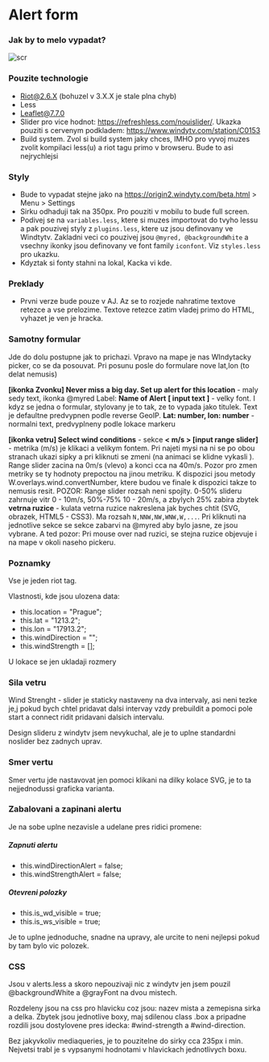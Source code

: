 # Alert form

### Jak by to melo vypadat?

![scr](/scr.png "Screenshot")

### Pouzite technologie
- Riot@2.6.X (bohuzel v 3.X.X je  stale plna chyb)
- Less
- Leaflet@7.7.0
- Slider pro vice hodnot: https://refreshless.com/nouislider/. Ukazka pouziti s cervenym podkladem: https://www.windytv.com/station/C0153
- Build system. Zvol si build system jaky chces, IMHO pro vyvoj muzes zvolit kompilaci less(u) a riot tagu primo v browseru. Bude to asi nejrychlejsi

### Styly
- Bude to vypadat stejne jako na https://origin2.windyty.com/beta.html > Menu > Settings
- Sirku odhaduji tak na 350px. Pro pouziti v mobilu to bude full screen.
- Podivej se na `variables.less`, ktere si muzes importovat do tvyho lessu a pak pouzivej styly z `plugins.less`, ktere uz jsou definovany ve Windtytv. Zakladni veci co pouzivej jsou `@myred, @backgroundWhite` a vsechny ikonky jsou definovany ve font family `iconfont`. Viz `styles.less` pro ukazku.
- Kdyztak si fonty stahni na lokal, Kacka vi kde.

### Preklady
- Prvni verze bude pouze v AJ. Az se to rozjede nahratime textove retezce a vse prelozime. Textove retezce zatim vladej primo do HTML, vyhazet je ven je hracka.

### Samotny formular
Jde do dolu postupne jak to prichazi. Vpravo na mape je nas WIndytacky picker, co se da posouvat. Pri posunu posle do formulare nove lat,lon (to delat nemusis)

**[ikonka Zvonku]  Never miss a big day. Set up alert for this location** - maly sedy text, ikonka @myred
Label: **Name of Alert**
**[ input text ]** - velky font. I kdyz se jedna o formular, stylovany je to tak, ze to vypada jako titulek. Text je defaultne predvypnen podle reverse GeoIP.
**Lat: number, lon: number** - normalni text, predvyplneny podle lokace markeru

**[ikonka vetru] Select wind conditions** - sekce
**< m/s > [input range slider]** - metrika (m/s) je klikaci a velikym fontem. Pri najeti mysi na ni se po obou stranach ukazi sipky a pri kliknuti se zmeni (na animaci se klidne vykasli ). Range slider zacina na 0m/s (vlevo) a konci cca na 40m/s. Pozor pro zmen metriky se ty hodnoty prepoctou na jinou metriku. K dispozici jsou metody W.overlays.wind.convertNumber, ktere budou ve finale k dispozici takze to nemusis resit. POZOR: Range slider rozsah neni spojity. 0-50% slideru zahrnuje vitr 0 - 10m/s, 50%-75% 10 - 20m/s, a zbylych 25% zabira zbytek
**vetrna ruzice** - kulata vetrna ruzice nakreslena jak byches chtit (SVG, obrazek, HTML5 - CSS3). Ma rozsah `N,NNW,NW,WNW,W,...`. Pri kliknuti na jednotlive sekce se sekce zabarvi na @myred aby bylo jasne, ze jsou vybrane. A ted pozor: Pri mouse over nad ruzici, se stejna ruzice objevuje i na mape v okoli naseho pickeru.

### Poznamky

Vse je jeden riot tag.

Vlastnosti, kde jsou ulozena data:

- this.location  = "Prague";
- this.lat = "1213.2";
- this.lon = "17913.2";
- this.windDirection = "";
- this.windStrength = [];

U lokace se jen ukladaji rozmery

### Sila vetru
Wind Strenght - slider je staticky nastaveny na dva intervaly, asi neni tezke je,j pokud bych chtel pridavat dalsi intervay vzdy prebuildit a pomoci pole start a connect ridit pridavani dalsich intervalu.

Design slideru z windytv jsem nevykuchal, ale je to uplne standardni noslider bez zadnych uprav.

### Smer vertu
Smer vertu jde nastavovat jen pomoci klikani na dilky kolace SVG, je to ta nejjednodussi graficka varianta.

### Zabalovani a zapinani alertu
Je na sobe uplne nezavisle a udelane pres ridici promene:

##### Zapnuti alertu
- this.windDirectionAlert = false;
- this.windStrengthAlert = false;

##### Otevreni polozky
- this.is_wd_visible = true;
- this.is_ws_visible = true;

Je to uplne jednoduche, snadne na upravy, ale urcite to neni nejlepsi pokud by tam bylo vic polozek.

### CSS
Jsou v alerts.less a skoro nepouzivaji nic z windytv jen jsem pouzil @backgroundWhite a @grayFont na dvou mistech.

Rozdeleny jsou na css pro hlavicku coz jsou: nazev mista a zemepisna sirka a delka. Zbytek jsou jednotlive boxy, maj sdilenou class .box a pripadne rozdili jsou dostylovene pres idecka: #wind-strength a #wind-direction.

Bez jakyvkoliv mediaqueries, je to pouzitelne do sirky cca 235px i min. Nejvetsi trabl je s vypsanymi hodnotami v hlavickach jednotlivych boxu.

